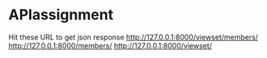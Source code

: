 # APIassignment
Hit these URL to get json response
http://127.0.0.1:8000/viewset/members/
http://127.0.0.1:8000/members/
http://127.0.0.1:8000/viewset/
